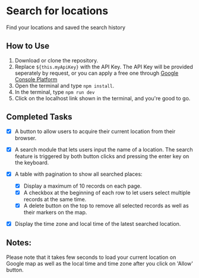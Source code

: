 # Search for locations

Find your locations and saved the search history

## How to Use

1. Download or clone the repository.
2. Replace `${this.myApiKey}` with the API Key. The API Key will be provided seperately by request, or you can apply a free one through [Google Console Platform](https://console.cloud.google.com/)
3. Open the terminal and type `npm install`.
4. In the terminal, type `npm run dev`
5. Click on the localhost link shown in the terminal, and you're good to go.

## Completed Tasks

- [x] A button to allow users to acquire their current location from their browser.
- [x] A search module that lets users input the name of a location. The search feature is triggered by both button clicks and pressing the enter key on the keyboard.
- [x] A table with pagination to show all searched places:
    - [x] Display a maximum of 10 records on each page.
    - [x] A checkbox at the beginning of each row to let users select multiple records at the same time.
    - [x] A delete button on the top to remove all selected records as well as their markers on the map.
- [x] Display the time zone and local time of the latest searched location.


## Notes:

Please note that it takes few seconds to load your current location on Google map as well as the local time and time zone after you click on 'Allow' button.
